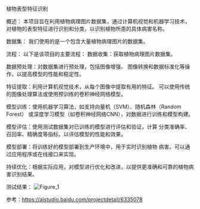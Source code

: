 植物表型特征识别

概述：
本项目旨在利用植物病理图片数据集，通过计算机视觉和机器学习技术，
对植物的表型特征进行识别和分类，以识别植物所患的具体病害名称。

数据集：
我们使用的是一个包含大量植物病理图片的数据集。

流程：
以下是该项目的主要流程：
数据收集：获取植物病理图片数据集。

数据预处理：对数据集进行预处理，包括图像增强、
图像转换和数据标准化等操作，以提高模型的性能和稳定性。

特征提取：利用计算机视觉技术，从每个图像中提取有用的特征。
可以使用传统的图像处理算法或使用预训练的卷积神经网络模型。

模型训练：使用机器学习算法，如支持向量机（SVM）、随机森林（Random Forest）
或深度学习模型（如卷积神经网络CNN），对数据进行训练和模型构建。

模型评估：使用测试数据集对已训练的模型进行评估和验证，计算
分类准确率、召回率、精确度等指标，以评估模型的性能和效果。

模型部署：将训练好的模型部署到生产环境中，用于实时识别植物
病害。可以通过应用程序或在线接口来实现。

持续优化：根据实际应用，对模型进行优化和改进，以提供更准确和可靠的植物病害识别结果。

测试结果：
![Figure_1](https://github.com/cbqxt/-/assets/153341846/9e12784e-2d37-47b7-ab72-0424e743fcac)








参考：https://aistudio.baidu.com/projectdetail/6335078
